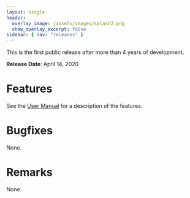 ```yaml
---
layout: single
header:
  overlay_image: /assets/images/splash2.png
  show_overlay_excerpt: false
sidebar: { nav: "releases" }
---
```


This is the first public release after more than 4 years of development.

**Release Date**: April 14, 2020

# Features

See the [User Manual](/user-manual/english/usermanual) for a description of the features.

# Bugfixes

None.

# Remarks

None.
